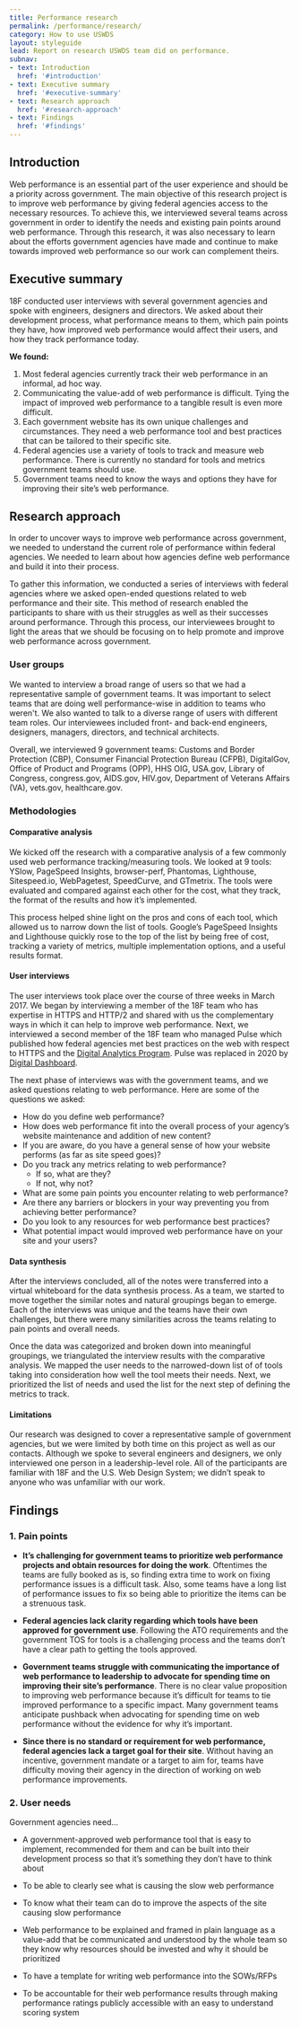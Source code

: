 ```yaml
---
title: Performance research
permalink: /performance/research/
category: How to use USWDS
layout: styleguide
lead: Report on research USWDS team did on performance.
subnav:
- text: Introduction
  href: '#introduction'
- text: Executive summary
  href: '#executive-summary'
- text: Research approach
  href: '#research-approach'
- text: Findings
  href: '#findings'
---
```


## Introduction

Web performance is an essential part of the user experience and should be a priority across government. The main objective of this research project is to improve web performance by giving federal agencies access to the necessary resources. To achieve this, we interviewed several teams across government in order to identify the needs and existing pain points around web performance. Through this research, it was also necessary to learn about the efforts government agencies have made and continue to make towards improved web performance so our work can complement theirs.

## Executive summary

18F conducted user interviews with several government agencies and spoke with engineers, designers and directors. We asked about their development process, what performance means to them, which pain points they have, how improved web performance would affect their users, and how they track performance today.

**We found:**

1. Most federal agencies currently track their web performance in an informal, ad hoc way.
1. Communicating the value-add of web performance is difficult. Tying the impact of improved web performance to a tangible result is even more difficult.
1. Each government website has its own unique challenges and circumstances. They need a web performance tool and best practices that can be tailored to their specific site.
1. Federal agencies use a variety of tools to track and measure web performance. There is currently no standard for tools and metrics government teams should use.
1. Government teams need to know the ways and options they have for improving their site’s web performance.

## Research approach

In order to uncover ways to improve web performance across government, we needed to understand the current role of performance within federal agencies. We needed to learn about how agencies define web performance and build it into their process.

To gather this information, we conducted a series of interviews with federal agencies where we asked open-ended questions related to web performance and their site. This method of research enabled the participants to share with us their struggles as well as their successes around performance. Through this process, our interviewees brought to light the areas that we should be focusing on to help promote and improve web performance across government.

### User groups

We wanted to interview a broad range of users so that we had a representative sample of government teams. It was important to select teams that are doing well performance-wise in addition to teams who weren't. We also wanted to talk to a diverse range of users with different team roles. Our interviewees included front- and back-end engineers, designers, managers, directors, and technical architects.

Overall, we interviewed 9 government teams: Customs and Border Protection (CBP), Consumer Financial Protection Bureau (CFPB), DigitalGov, Office of Product and Programs (OPP), HHS OIG, USA.gov, Library of Congress, congress.gov, AIDS.gov, HIV.gov, Department of Veterans Affairs (VA), vets.gov, healthcare.gov.

### Methodologies

#### Comparative analysis

We kicked off the research with a comparative analysis of a few commonly used web performance tracking/measuring tools. We looked at 9 tools: YSlow, PageSpeed Insights, browser-perf, Phantomas, Lighthouse, Sitespeed.io, WebPagetest, SpeedCurve, and GTmetrix. The tools were evaluated and compared against each other for the cost, what they track, the format of the results and how it’s implemented.

This process helped shine light on the pros and cons of each tool, which allowed us to narrow down the list of tools. Google’s PageSpeed Insights and Lighthouse quickly rose to the top of the list by being free of cost, tracking a variety of metrics, multiple implementation options, and a useful results format.

#### User interviews

The user interviews took place over the course of three weeks in March 2017. We began by interviewing a member of the 18F team who has expertise in HTTPS and HTTP/2 and shared with us the complementary ways in which it can help to improve web performance. Next, we interviewed a second member of the 18F team who managed Pulse which published how federal agencies met best practices on the web with respect to HTTPS and the [Digital Analytics Program](https://www.digitalgov.gov/services/dap/). Pulse was replaced in 2020 by [Digital Dashboard](https://digitaldashboard.gov/).

The next phase of interviews was with the government teams, and we asked questions relating to web performance. Here are some of the questions we asked:

- How do you define web performance?
- How does web performance fit into the overall process of your agency’s website maintenance and addition of new content?
- If you are aware, do you have a general sense of how your website performs (as far as site speed goes)?
- Do you track any metrics relating to web performance?
    - If so, what are they?
    - If not, why not?
- What are some pain points you encounter relating to web performance?
- Are there any barriers or blockers in your way preventing you from achieving better performance?
- Do you look to any resources for web performance best practices?
- What potential impact would improved web performance have on your site and your users?

#### Data synthesis

After the interviews concluded, all of the notes were transferred into a virtual whiteboard for the data synthesis process. As a team, we started to move together the similar notes and natural groupings began to emerge. Each of the interviews was unique and the teams have their own challenges, but there were many similarities across the teams relating to pain points and overall needs.

Once the data was categorized and broken down into meaningful groupings, we triangulated the interview results with the comparative analysis. We mapped the user needs to the narrowed-down list of of tools taking into consideration how well the tool meets their needs. Next, we prioritized the list of needs and used the list for the next step of defining the metrics to track.

#### Limitations

Our research was designed to cover a representative sample of government agencies, but we were limited by both time on this project as well as our contacts. Although we spoke to several engineers and designers, we only interviewed one person in a leadership-level role. All of the participants are familiar with 18F and the U.S. Web Design System; we didn’t speak to anyone who was unfamiliar with our work.

## Findings

### 1. Pain points

- **It’s challenging for government teams to prioritize web performance projects and obtain resources for doing the work**. Oftentimes the teams are fully booked as is, so finding extra time to work on fixing performance issues is a difficult task. Also, some teams have a long list of performance issues to fix so being able to prioritize the items can be a strenuous task.

- **Federal agencies lack clarity regarding which tools have been approved for government use**. Following the ATO requirements and the government TOS for tools is a challenging process and the teams don’t have a clear path to getting the tools approved.

- **Government teams struggle with communicating the importance of web performance to leadership to advocate for spending time on improving their site’s performance**. There is no clear value proposition to improving web performance because it’s difficult for teams to tie improved performance to a specific impact. Many government teams anticipate pushback when advocating for spending time on web performance without the evidence for why it’s important.

- **Since there is no standard or requirement for web performance, federal agencies lack a target goal for their site**. Without having an incentive, government mandate or a target to aim for, teams have difficulty moving their agency in the direction of working on web performance improvements.

### 2. User needs

Government agencies need…

- A government-approved web performance tool that is easy to implement, recommended for them and can be built into their development process so that it’s something they don’t have to think about

- To be able to clearly see what is causing the slow web performance

- To know what their team can do to improve the aspects of the site causing slow performance

- Web performance to be explained and framed in plain language as a value-add that be communicated and understood by the whole team so they know why resources should be invested and why it should be prioritized

- To have a template for writing web performance into the SOWs/RFPs

- To be accountable for their web performance results through making performance ratings publicly accessible with an easy to understand scoring system
